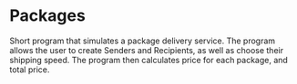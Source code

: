 # Packages
Short program that simulates a package delivery service.  The program allows the user to create Senders and Recipients, as well as choose their shipping speed.  The program then calculates price for each package, and total price.
